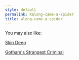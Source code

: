 ```yaml
---
style: default
permalink: Xalong-came-a-spider
title: along-came-a-spider
---
```

You may also like:

[Skin Deep](http://scp-wiki.net/skin-deep)

[Gotham's Strangest Criminal](http://scp-wiki.net/batman-s-newest-threat)
